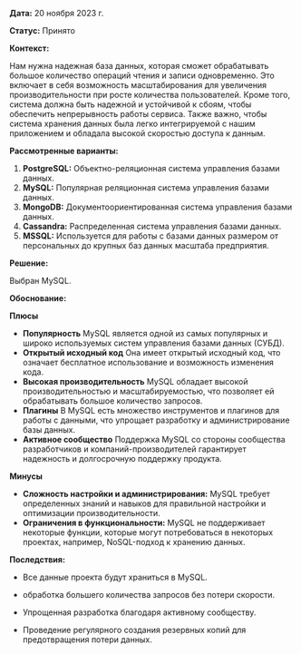 **Дата:** 20 ноября 2023 г.

**Статус:** Принято

**Контекст:**

Нам нужна надежная база данных, которая сможет обрабатывать большое количество операций чтения и записи одновременно. Это включает в себя возможность масштабирования для увеличения производительности при росте количества пользователей. Кроме того, система должна быть надежной и устойчивой к сбоям, чтобы обеспечить непрерывность работы сервиса. Также важно, чтобы система хранения данных была легко интегрируемой с нашим приложением и обладала высокой скоростью доступа к данным.

**Рассмотренные варианты:**

1. **PostgreSQL:** Объектно-реляционная система управления базами данных.
2. **MySQL:** Популярная реляционная система управления базами данных.
3. **MongoDB:** Документоориентированная система управления базами данных.
4. **Cassandra:** Распределенная система управления базами данных.
5. **MSSQL:** Используется для работы с базами данных размером от персональных до крупных баз данных масштаба
   предприятия.

**Решение:**

Выбран MySQL.

**Обоснование:**

**Плюсы**

- **Популярность** MySQL является одной из самых популярных и широко используемых систем управления базами данных (СУБД).
- **Открытый исходный код** Она имеет открытый исходный код, что означает бесплатное использование и возможность изменения кода.
- **Высокая производительность** MySQL обладает высокой производительностью и масштабируемостью, что позволяет ей обрабатывать большое количество запросов.
- **Плагины** В MySQL есть множество инструментов и плагинов для работы с данными, что упрощает разработку и администрирование базы данных.
- **Активное сообщество** Поддержка MySQL со стороны сообщества разработчиков и компаний-производителей гарантирует надежность и долгосрочную поддержку продукта.

**Минусы**

- **Сложность настройки и администрирования:** MySQL требует определенных знаний и навыков для правильной настройки и оптимизации производительности.
- **Ограничения в функциональности:** MySQL не поддерживает некоторые функции, которые могут потребоваться в некоторых проектах, например, NoSQL-подход к хранению данных.

**Последствия:**

- Все данные проекта будут храниться в MySQL.

- обработка большего количества запросов без потери скорости.

- Упрощенная разработка благодаря активному сообществу.

- Проведение регулярного создания резервных копий для предотвращения потери данных.